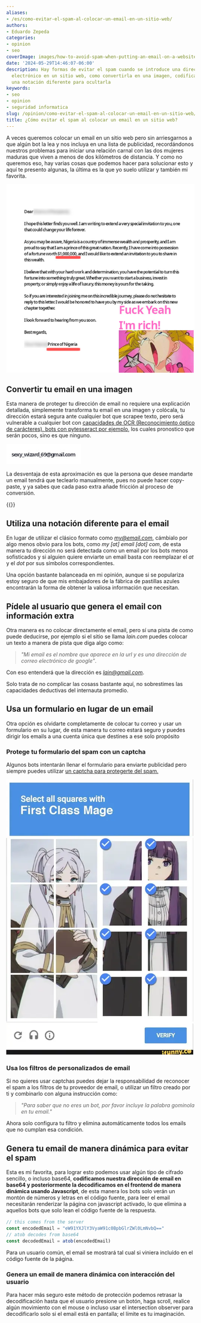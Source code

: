 ```yaml
---
aliases:
- /es/como-evitar-el-spam-al-colocar-un-email-en-un-sitio-web/
authors:
- Eduardo Zepeda
categories:
- opinion
- seo
coverImage: images/how-to-avoid-spam-when-putting-an-email-on-a-website.jpg
date: '2024-05-29T14:46:07-06:00'
description: Hay formas de evitar el spam cuando se introduce una dirección de correo
  electrónico en un sitio web, como convertirla en una imagen, codificarla y utilizar
  una notación diferente para ocultarla
keywords:
- seo
- opinion
- seguridad informatica
slug: /opinion/como-evitar-el-spam-al-colocar-un-email-en-un-sitio-web/
title: ¿Cómo evitar el spam al colocar un email en un sitio web?
---
```


A veces queremos colocar un email en un sitio web pero sin arriesgarnos a que algún bot la lea y nos incluya en una lista de publicidad, recordándonos nuestros problemas para iniciar una relación carnal con las dos mujeres maduras que viven a menos de dos kilómetros de distancia. Y como no queremos eso, hay varias cosas que podemos hacer para solucionar esto y aquí te presento algunas, la última es la que yo suelo utilizar y también mi favorita.

![Clásica estafa del príncipe nigeriano](images/prince-from-nigeria-scam.jpg)

## Convertir tu email en una imagen

Esta manera de proteger tu dirección de email no requiere una explicación detallada, simplemente transforma tu email en una imagen y colócala, tu dirección estará segura ante cualquier bot que scrapee texto, pero será vulnerable a cualquier bot con [capacidades de OCR (Reconocimiento óptico de carácteres), bots con pytesseract por ejemplo](/es/python/ocr-con-tesseract-python-y-pytesseract/), los cuales pronostico que serán pocos, sino es que ninguno.

![Direccion de email en una imagen](images/email-image.jpg)

La desventaja de esta aproximación es que la persona que desee mandarte un email tendrá que teclearlo manualmente, pues no puede hacer copy-paste, y ya sabes que cada paso extra añade fricción al proceso de conversión.

{{<ad>}}

## Utiliza una notación diferente para el email

En lugar de utilizar el clásico formato como *my@email.com*, cámbialo por algo menos obvio para los bots, como *my [at] email [dot] com*, de esta manera tu dirección no será detectada como un email por los bots menos sofisticados y si alguien quiere enviarte un email basta con reemplazar el *at* y el *dot* por sus símbolos correspondientes.

Una opción bastante balanceada en mi opinión, aunque si se populariza estoy seguro de que mis embajadores de la fábrica de pastillas azules encontrarán la forma de obtener la valiosa información que necesitan.

## Pídele al usuario que genera el email con información extra

Otra manera es no colocar directamente el email, pero sí una pista de como puede deducirse, por ejemplo si el sitio se llama *lain.com* puedes colocar un texto a manera de pista que diga algo como: 

> *"Mi email es el nombre que aparece en la url y es una dirección de correo electrónico de google"*. 

Con eso entenderá que la dirección es *lain@gmail.com*.

Solo trata de no complicar las cosass bastante aquí, no sobrestimes las capacidades deductivas del internauta promedio.

## Usa un formulario en lugar de un email

Otra opción es olvidarte completamente de colocar tu correo y usar un formulario en su lugar, de esta manera tu correo estará seguro y puedes dirigir los emails a una cuenta única que destines a ese solo propósito

### Protege tu formulario del spam con un captcha

Algunos bots intentarán llenar el formulario para enviarte publicidad pero siempre puedes utilizar [un captcha para protegerte del spam.](/es/opinion/mi-analisis-de-captchas-anti-bots-ventajas-y-desventajas/)

![Captcha image](images/captcha-frieren-fern.webp)

### Usa los filtros de  personalizados de email

Si no quieres usar captchas puedes dejar la responsabilidad de reconocer el spam a los filtros de tu proveedor de email, o utilizar un filtro creado por ti y combinarlo con alguna instrucción como: 

> *"Para saber que no eres un bot, por favor incluye la palabra *gominola* en tu email."*

Ahora solo configura tu filtro y elimina automáticamente todos los emails que no cumplan esa condición.

## Genera tu email de manera dinámica para evitar el spam

Esta es mi favorita, para lograr esto podemos usar algún tipo de cifrado sencillo, o incluso base64, **codificamos nuestra dirección de email en base64 y posteriormente la decodificamos en el frontend de manera dinámica usando Javascript**, de esta manera los bots solo verán un montón de números y letras en el código fuente, para leer el email necesitarán renderizar la página con javascript activado, lo que elimina a aquellos bots que solo lean el código fuente de la respuesta.

``` javascript
// this comes from the server
const encodedEmail = "eW91YXJlY3VyaW91c0BpbGlrZWl0LmNvbQ=="
// atob decodes from base64
const decodedEmail = atob(encodedEmail)
```

Para un usuario común, el email se mostrará tal cual si viniera incluído en el código fuente de la página.

### Genera un email de manera dinámica con interacción del usuario

Para hacer más seguro este método de protección podemos retrasar la decodificación hasta que el usuario presione un botón, haga scroll, realice algún movimiento con el mouse o incluso usar el intersection observer para decodificarlo solo si el email está en pantalla; el límite es tu imaginación.